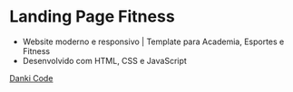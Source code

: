 # Landing Page Fitness

- Website moderno e responsivo | Template para Academia, Esportes e Fitness
- Desenvolvido com HTML, CSS e JavaScript

[Danki Code](https://www.youtube.com/watch?v=9eXoi__T02Y&list=PLn-1oXF21q6IwN9F3qZF9-2yEpkAtjU9w&index=3)